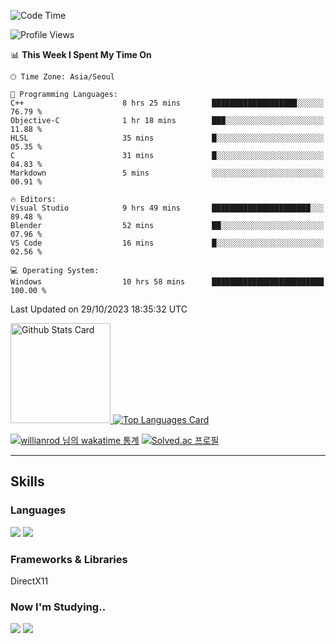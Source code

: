 <!--START_SECTION:waka-->
![Code Time](http://img.shields.io/badge/Code%20Time-662%20hrs%2035%20mins-blue)

![Profile Views](http://img.shields.io/badge/Profile%20Views-19-blue)

📊 **This Week I Spent My Time On** 

```text
🕑︎ Time Zone: Asia/Seoul

💬 Programming Languages: 
C++                      8 hrs 25 mins       ███████████████████░░░░░░   76.79 % 
Objective-C              1 hr 18 mins        ███░░░░░░░░░░░░░░░░░░░░░░   11.88 % 
HLSL                     35 mins             █░░░░░░░░░░░░░░░░░░░░░░░░   05.35 % 
C                        31 mins             █░░░░░░░░░░░░░░░░░░░░░░░░   04.83 % 
Markdown                 5 mins              ░░░░░░░░░░░░░░░░░░░░░░░░░   00.91 % 

🔥 Editors: 
Visual Studio            9 hrs 49 mins       ██████████████████████░░░   89.48 % 
Blender                  52 mins             ██░░░░░░░░░░░░░░░░░░░░░░░   07.96 % 
VS Code                  16 mins             █░░░░░░░░░░░░░░░░░░░░░░░░   02.56 % 

💻 Operating System: 
Windows                  10 hrs 58 mins      █████████████████████████   100.00 % 
```


 Last Updated on 29/10/2023 18:35:32 UTC
<!--END_SECTION:waka-->


<!-- [![Anurag's github stats](https://github-readme-stats.vercel.app/api?username=heosumin518)](https://github.com/anuraghazra/github-readme-stats) -->

<!-- markdownlint-disable MD033 -->
<a href="https://github.com/anuraghazra/github-readme-stats#github-stats-card">
  <img
    src="https://github-readme-stats.vercel.app/api?username=heosumin518&hide_title=true&show_icons=true&include_all_commits=true&count_private=true&hide_border=true&theme=onedark&title_color=5f4b8b&text_color=f0eee9&icon_color=00abc0"
    alt="Github Stats Card"
    height="160"
  />
</a>
<a href="https://github.com/anuraghazra/github-readme-stats#top-languages-card">
  <img
    src="https://github-readme-stats.vercel.app/api/top-langs?username=heosumin518&hide=css,tex&hide_title=true&layout=compact&langs_count=8&hide_border=true&theme=onedark&title_color=5f4b8b&text_color=f0eee9&icon_color=00abc0"
    alt="Top Languages Card"
  />
</a>

[![willianrod 님의 wakatime 통계](https://github-readme-stats.vercel.app/api/wakatime?username=heosumin518&layout=compact&count_private=true)](https://wakatime.com/@heosumin518) [![Solved.ac
프로필](http://mazassumnida.wtf/api/v2/generate_badge?boj=heosumin)](https://solved.ac/heosumin)


---

## Skills

### Languages

<img src="https://img.shields.io/badge/C-A8B9CC?style=flat-square&logo=C&logoColor=white"/> <img src="https://img.shields.io/badge/C++-00599C?style=flat-square&logo=C%2B%2B&logoColor=white"/>

### Frameworks & Libraries

DirectX11

### Now I'm Studying..

<img src="https://img.shields.io/badge/CSharp-239120?style=flat-square&logo=CSharp&logoColor=white"/> <img src="https://img.shields.io/badge/OpenGL-5586A4?style=flat-square&logo=OpenGL&logoColor=white"/>

